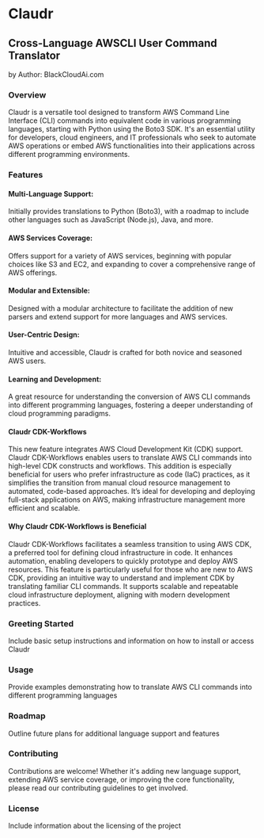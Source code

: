 # Claudr

## Cross-Language AWSCLI User Command Translator
by Author: BlackCloudAi.com

### Overview 

Claudr is a versatile tool designed to transform AWS Command Line Interface (CLI) commands into equivalent code in various programming languages, starting with Python using the Boto3 SDK. It's an essential utility for developers, cloud engineers, and IT professionals who seek to automate AWS operations or embed AWS functionalities into their applications across different programming environments.

### Features 

#### Multi-Language Support: 

Initially provides translations to Python (Boto3), with a roadmap to include other languages such as JavaScript (Node.js), Java, and more.

#### AWS Services Coverage: 

Offers support for a variety of AWS services, beginning with popular choices like S3 and EC2, and expanding to cover a comprehensive range of AWS offerings.

#### Modular and Extensible: 

Designed with a modular architecture to facilitate the addition of new parsers and extend support for more languages and AWS services.

#### User-Centric Design: 

Intuitive and accessible, Claudr is crafted for both novice and seasoned AWS users.

#### Learning and Development: 

A great resource for understanding the conversion of AWS CLI commands into different programming languages, fostering a deeper understanding of cloud programming paradigms.

#### Claudr CDK-Workflows 

This new feature integrates AWS Cloud Development Kit (CDK) support. Claudr CDK-Workflows enables users to translate AWS CLI commands into high-level CDK constructs and workflows. This addition is especially beneficial for users who prefer infrastructure as code (IaC) practices, as it simplifies the transition from manual cloud resource management to automated, code-based approaches. It’s ideal for developing and deploying full-stack applications on AWS, making infrastructure management more efficient and scalable.

#### Why Claudr CDK-Workflows is Beneficial 

Claudr CDK-Workflows facilitates a seamless transition to using AWS CDK, a preferred tool for defining cloud infrastructure in code. It enhances automation, enabling developers to quickly prototype and deploy AWS resources. This feature is particularly useful for those who are new to AWS CDK, providing an intuitive way to understand and implement CDK by translating familiar CLI commands. It supports scalable and repeatable cloud infrastructure deployment, aligning with modern development practices.
 
### Greeting Started 

Include basic setup instructions and information on how to install or access Claudr

### Usage

Provide examples demonstrating how to translate AWS CLI commands into different programming languages

### Roadmap

Outline future plans for additional language support and features

### Contributing 

Contributions are welcome! Whether it's adding new language support, extending AWS service coverage, or improving the core functionality, please read our contributing guidelines to get involved.

### License

Include information about the licensing of the project